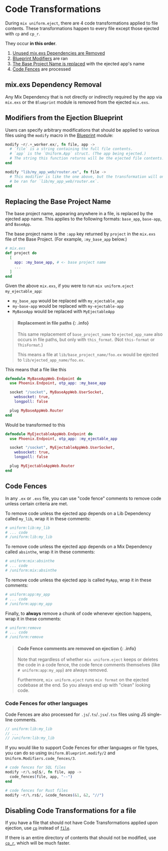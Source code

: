 # Code Transformations

During `mix uniform.eject`, there are 4 code transformations applied to file
contents. These transformations happen to every file except those ejected with
`cp` and `cp_r`.

They occur **in this order**.

1. [Unused mix.exs Dependencies are Removed](#mix-exs-dependency-removal)
2. [Blueprint Modifiers](#modifiers-from-the-ejection-blueprint) are ran
3. [The Base Project Name is replaced](#replacing-the-base-project-name) with the ejected app's name
4. [Code Fences](#code-fences) are processed

## mix.exs Dependency Removal

Any Mix Dependency that is not directly or indirectly required by the app via
`mix.exs` or the `Blueprint` module is removed from the ejected `mix.exs`.

## Modifiers from the Ejection Blueprint

Users can specify arbitrary modifications that should be applied to various
files using the `modify` macro in the [Blueprint](`Uniform.Blueprint`) module:

```elixir
modify ~r/.+_worker.ex/, fn file, app ->
  # `file` is a string containing the full file contents.
  # `app` is the `Uniform.App` struct. (The app being ejected.)
  # The string this function returns will be the ejected file contents.
end

modify "lib/my_app_web/router.ex", fn file ->
  # This modifier is like the one above, but the transformation will only
  # be ran for `lib/my_app_web/router.ex`.
end
```

## Replacing the Base Project Name

The base project name, appearing anywhere in a file, is replaced by the ejected
app name. This applies to the following formats: `base_app`, `base-app`, and
`BaseApp`.

The base project name is the `:app` key returned by `project` in the `mix.exs`
file of the Base Project. (For example, `:my_base_app` below.)

```elixir
# mix.exs
def project do
  [
    app: :my_base_app, # <- base project name
    ...
  ]
end
```

Given the above `mix.exs`, if you were to run `mix uniform.eject my_ejectable_app`:

- `my_base_app` would be replaced with `my_ejectable_app`
- `my-base-app` would be replaced with `my-ejectable-app`
- `MyBaseApp` would be replaced with `MyEjectableApp`

> #### Replacement in file paths {: .info}
>
> This same replacement of `base_project_name` to `ejected_app_name` also
> occurs in file paths, but only with `this_format`. (Not `this-format` or
> `ThisFormat`.)
>
> This means a file at `lib/base_project_name/foo.ex` would be ejected to
> `lib/ejected_app_name/foo.ex`.

This means that a file like this

```elixir
defmodule MyBaseAppWeb.Endpoint do
  use Phoenix.Endpoint, otp_app: :my_base_app

  socket "/socket", MyBaseAppWeb.UserSocket,
    websocket: true,
    longpoll: false

  plug MyBaseAppWeb.Router
end
```

Would be transformed to this

```elixir
defmodule MyEjectableAppWeb.Endpoint do
  use Phoenix.Endpoint, otp_app: :my_ejectable_app

  socket "/socket", MyEjectableAppWeb.UserSocket,
    websocket: true,
    longpoll: false

  plug MyEjectableAppWeb.Router
end
```

## Code Fences

In any `.ex` or `.exs` file, you can use "code fence" comments to remove code
unless certain criteria are met.

To remove code unless the ejected app depends on a Lib Dependency called
`my_lib`, wrap it in these comments:

```elixir
# uniform:lib:my_lib
# ... code
# /uniform:lib:my_lib
```

To remove code unless the ejected app depends on a Mix Dependency called
`absinthe`, wrap it in these comments:

```elixir
# uniform:mix:absinthe
# ... code
# /uniform:mix:absinthe
```

To remove code unless the ejected app is called `MyApp`, wrap it in these
comments:

```elixir
# uniform:app:my_app
# ... code
# /uniform:app:my_app
```

Finally, to **always** remove a chunk of code whenever ejection happens, wrap
it in these comments:

```elixir
# uniform:remove
# ... code
# /uniform:remove
```

> #### Code Fence comments are removed on ejection {: .info}
>
> Note that regardless of whether `mix uniform.eject` keeps or deletes the code in a
> code fence, the code fence comments themselves (like `# uniform:app:my_app`)
> are always removed.
>
> Furthermore, `mix uniform.eject` runs `mix format` on the ejected codebase at
> the end. So you always end up with "clean" looking code.

### Code Fences for other languages

Code Fences are also processed for `.js`/`.ts`/`.jsx`/`.tsx` files using JS
single-line comments.

```js
// uniform:lib:my_lib
// ...
// /uniform:lib:my_lib
```

If you would like to support Code Fences for other languages or file types, you
can do so using `Uniform.Blueprint.modify/2` and
`Uniform.Modifiers.code_fences/3`.

```elixir
# code fences for SQL files
modify ~r/\.sql$/, fn file, app ->
  code_fences(file, app, "--")
end

# code fences for Rust files
modify ~r/\.rs$/, &code_fences(&1, &2, "//")
```

## Disabling Code Transformations for a file

If you have a file that should not have Code Transformations applied upon
ejection, use [`cp`](Uniform.Blueprint.html#cp/2) instead of
[`file`](Uniform.Blueprint.html#file/2).

If there is an entire directory of contents that should not be modified, use
[`cp_r`](Uniform.Blueprint.html#cp_r/2), which will be much faster.

